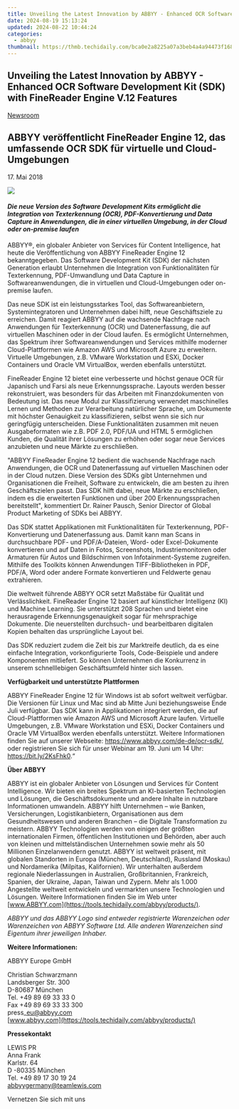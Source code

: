 ```yaml
---
title: Unveiling the Latest Innovation by ABBYY - Enhanced OCR Software Development Kit (SDK) with FineReader Engine V.12 Features
date: 2024-08-19 15:13:24
updated: 2024-08-22 10:44:24
categories:
  - abbyy
thumbnail: https://thmb.techidaily.com/bca0e2a8225a07a3beb4a4a94473f168eb2b08c9ce7db19335f27276911d69ad.jpg
---
```


## Unveiling the Latest Innovation by ABBYY - Enhanced OCR Software Development Kit (SDK) with FineReader Engine V.12 Features

[Newsroom](https://tools.techidaily.com/abbyy/products/)

## ABBYY veröffentlicht FineReader Engine 12, das umfassende OCR SDK für virtuelle und Cloud-Umgebungen

17\. Mai 2018

![](https://content.abbyy.com/-/media/project/abbyy/abbyy/branchtemplates/shutterstock_1272462163_1296-x-729.jpg?h=729&iar=0&w=1296)

#### _Die neue Version des Software Development Kits ermöglicht die Integration von Texterkennung (OCR), PDF-Konvertierung und Data Capture in Anwendungen, die in einer virtuellen Umgebung, in der Cloud oder on-premise laufen_

  
ABBYY®, ein globaler Anbieter von Services für Content Intelligence, hat heute die Veröffentlichung von ABBYY FineReader Engine 12 bekanntgegeben. Das Software Development Kit (SDK) der nächsten Generation erlaubt Unternehmen die Integration von Funktionalitäten für Texterkennung, PDF-Umwandlung und Data Capture in Softwareanwendungen, die in virtuellen und Cloud-Umgebungen oder on-premise laufen.

Das neue SDK ist ein leistungsstarkes Tool, das Softwareanbietern, Systemintegratoren und Unternehmen dabei hilft, neue Geschäftsziele zu erreichen. Damit reagiert ABBYY auf die wachsende Nachfrage nach Anwendungen für Texterkennung (OCR) und Datenerfassung, die auf virtuellen Maschinen oder in der Cloud laufen. Es ermöglicht Unternehmen, das Spektrum ihrer Softwareanwendungen und Services mithilfe moderner Cloud-Plattformen wie Amazon AWS und Microsoft Azure zu erweitern. Virtuelle Umgebungen, z.B. VMware Workstation und ESXi, Docker Containers und Oracle VM VirtualBox, werden ebenfalls unterstützt.

FineReader Engine 12 bietet eine verbesserte und höchst genaue OCR für Japanisch und Farsi als neue Erkennungssprache. Layouts werden besser rekonstruiert, was besonders für das Arbeiten mit Finanzdokumenten von Bedeutung ist. Das neue Modul zur Klassifizierung verwendet maschinelles Lernen und Methoden zur Verarbeitung natürlicher Sprache, um Dokumente mit höchster Genauigkeit zu klassifizieren, selbst wenn sie sich nur geringfügig unterscheiden. Diese Funktionalitäten zusammen mit neuen Ausgabeformaten wie z.B. PDF 2.0, PDF/UA und HTML 5 ermöglichen Kunden, die Qualität ihrer Lösungen zu erhöhen oder sogar neue Services anzubieten und neue Märkte zu erschließen.

"ABBYY FineReader Engine 12 bedient die wachsende Nachfrage nach Anwendungen, die OCR und Datenerfassung auf virtuellen Maschinen oder in der Cloud nutzen. Diese Version des SDKs gibt Unternehmen und Organisationen die Freiheit, Software zu entwickeln, die am besten zu ihren Geschäftszielen passt. Das SDK hilft dabei, neue Märkte zu erschließen, indem es die erweiterten Funktionen und über 200 Erkennungssprachen bereitstellt", kommentiert Dr. Rainer Pausch, Senior Director of Global Product Marketing of SDKs bei ABBYY.

Das SDK stattet Applikationen mit Funktionalitäten für Texterkennung, PDF-Konvertierung und Datenerfassung aus. Damit kann man Scans in durchsuchbare PDF- und PDF/A-Dateien, Word- oder Excel-Dokumente konvertieren und auf Daten in Fotos, Screenshots, Industriemonitoren oder Armaturen für Autos und Bildschirmen von Infotainment-Systeme zugreifen. Mithilfe des Toolkits können Anwendungen TIFF-Bibliotheken in PDF, PDF/A, Word oder andere Formate konvertieren und Feldwerte genau extrahieren.

Die weltweit führende ABBYY OCR setzt Maßstäbe für Qualität und Verlässlichkeit. FineReader Engine 12 basiert auf künstlicher Intelligenz (KI) und Machine Learning. Sie unterstützt 208 Sprachen und bietet eine herausragende Erkennungsgenauigkeit sogar für mehrsprachige Dokumente. Die neuerstellten durchsuch- und bearbeitbaren digitalen Kopien behalten das ursprüngliche Layout bei.

Das SDK reduziert zudem die Zeit bis zur Marktreife deutlich, da es eine einfache Integration, vorkonfigurierte Tools, Code-Beispiele und andere Komponenten mitliefert. So können Unternehmen die Konkurrenz in unserem schnelllebigen Geschäftsumfeld hinter sich lassen.

  
**Verfügbarkeit und unterstützte Plattformen**

ABBYY FineReader Engine 12 für Windows ist ab sofort weltweit verfügbar. Die Versionen für Linux und Mac sind ab Mitte Juni beziehungsweise Ende Juli verfügbar. Das SDK kann in Applikationen integriert werden, die auf Cloud-Plattformen wie Amazon AWS und Microsoft Azure laufen. Virtuelle Umgebungen, z.B. VMware Workstation und ESXi, Docker Containers und Oracle VM VirtualBox werden ebenfalls unterstützt. Weitere Informationen finden Sie auf unserer Webseite: <https://www.abbyy.com/de-de/ocr-sdk/>, oder registrieren Sie sich für unser Webinar am 19\. Juni um 14 Uhr: <https://bit.ly/2KsFhk0>.“

  
**Über ABBYY**

ABBYY ist ein globaler Anbieter von Lösungen und Services für Content Intelligence. Wir bieten ein breites Spektrum an KI-basierten Technologien und Lösungen, die Geschäftsdokumente und andere Inhalte in nutzbare Informationen umwandeln. ABBYY hilft Unternehmen – wie Banken, Versicherungen, Logistikanbietern, Organisationen aus dem Gesundheitswesen und anderen Branchen – die Digitale Transformation zu meistern. ABBYY Technologien werden von einigen der größten internationalen Firmen, öffentlichen Institutionen und Behörden, aber auch von kleinen und mittelständischen Unternehmen sowie mehr als 50 Millionen Einzelanwendern genutzt. ABBYY ist weltweit präsent, mit globalen Standorten in Europa (München, Deutschland), Russland (Moskau) und Nordamerika (Milpitas, Kalifornien). Wir unterhalten außerdem regionale Niederlassungen in Australien, Großbritannien, Frankreich, Spanien, der Ukraine, Japan, Taiwan und Zypern. Mehr als 1.000 Angestellte weltweit entwickeln und vermarkten unsere Technologien und Lösungen. Weitere Informationen finden Sie im Web unter [www.ABBYY.com](https://tools.techidaily.com/abbyy/products/).

_ABBYY und das ABBYY Logo sind entweder registrierte Warenzeichen oder Warenzeichen von ABBYY Software Ltd. Alle anderen Warenzeichen sind Eigentum ihrer jeweiligen Inhaber._

  
**Weitere Informationen:**

ABBYY Europe GmbH

Christian Schwarzmann  
Landsberger Str. 300  
D-80687 München  
Tel. +49 89 69 33 33 0  
Fax +49 89 69 33 33 300  
press\_eu@abbyy.com  
[www.abbyy.com](https://tools.techidaily.com/abbyy/products/)  
  
**Pressekontakt**

LEWIS PR  
Anna Frank  
Karlstr. 64  
D -80335 München  
Tel. +49 89 17 30 19 24  
[abbyygermany@teamlewis.com](https://tools.techidaily.com/abbyy/products/)

Vernetzen Sie sich mit uns

<ins class="adsbygoogle"
     style="display:block"
     data-ad-format="autorelaxed"
     data-ad-client="ca-pub-7571918770474297"
     data-ad-slot="1223367746"></ins>



<ins class="adsbygoogle"
     style="display:block"
     data-ad-client="ca-pub-7571918770474297"
     data-ad-slot="8358498916"
     data-ad-format="auto"
     data-full-width-responsive="true"></ins>
